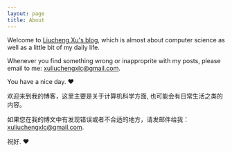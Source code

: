 ```yaml
---
layout: page
title: About
---
```


Welcome to [Liucheng Xu's blog](http://xuliuchengxlc.github.io), which is almost about computer science  as well as a little bit of my daily life.

Whenever you find something wrong or inapproprite with my posts, please email to me: xuliuchengxlc@gmail.com.

You have a nice day. ♥

欢迎来到我的博客，这里主要是关于计算机科学方面, 也可能会有日常生活之类的内容。

如果您在我的博文中有发现错误或者不合适的地方，请发邮件给我：xuliuchengxlc@gmail.com.

祝好. ♥
